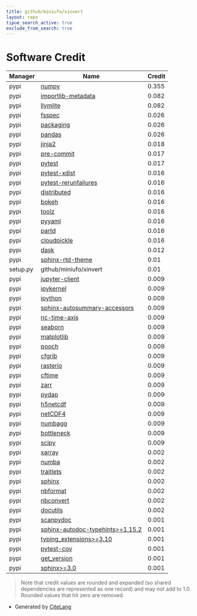 ```yaml
---
title: github/miniufo/xinvert
layout: repo
tipue_search_active: true
exclude_from_search: true
---
```

# Software Credit

|Manager|Name|Credit|
|-------|----|------|
|pypi|[numpy](https://www.numpy.org)|0.355|
|pypi|[importlib-metadata](https://pypi.org/project/importlib-metadata)|0.082|
|pypi|[llvmlite](https://pypi.org/project/llvmlite)|0.082|
|pypi|[fsspec](https://pypi.org/project/fsspec)|0.026|
|pypi|[packaging](https://pypi.org/project/packaging)|0.026|
|pypi|[pandas](https://pypi.org/project/pandas)|0.026|
|pypi|[jinja2](https://pypi.org/project/jinja2)|0.018|
|pypi|[pre-commit](https://pypi.org/project/pre-commit)|0.017|
|pypi|[pytest](https://pypi.org/project/pytest)|0.017|
|pypi|[pytest-xdist](https://pypi.org/project/pytest-xdist)|0.016|
|pypi|[pytest-rerunfailures](https://pypi.org/project/pytest-rerunfailures)|0.016|
|pypi|[distributed](https://pypi.org/project/distributed)|0.016|
|pypi|[bokeh](https://pypi.org/project/bokeh)|0.016|
|pypi|[toolz](https://pypi.org/project/toolz)|0.016|
|pypi|[pyyaml](https://pypi.org/project/pyyaml)|0.016|
|pypi|[partd](https://pypi.org/project/partd)|0.016|
|pypi|[cloudpickle](https://pypi.org/project/cloudpickle)|0.016|
|pypi|[dask](https://github.com/dask/dask/)|0.012|
|pypi|[sphinx-rtd-theme](https://pypi.org/project/sphinx-rtd-theme)|0.01|
|setup.py|github/miniufo/xinvert|0.01|
|pypi|[jupyter-client](https://jupyter.org)|0.009|
|pypi|[ipykernel](https://pypi.org/project/ipykernel)|0.009|
|pypi|[ipython](https://pypi.org/project/ipython)|0.009|
|pypi|[sphinx-autosummary-accessors](https://pypi.org/project/sphinx-autosummary-accessors)|0.009|
|pypi|[nc-time-axis](https://pypi.org/project/nc-time-axis)|0.009|
|pypi|[seaborn](https://pypi.org/project/seaborn)|0.009|
|pypi|[matplotlib](https://pypi.org/project/matplotlib)|0.009|
|pypi|[pooch](https://pypi.org/project/pooch)|0.009|
|pypi|[cfgrib](https://pypi.org/project/cfgrib)|0.009|
|pypi|[rasterio](https://pypi.org/project/rasterio)|0.009|
|pypi|[cftime](https://pypi.org/project/cftime)|0.009|
|pypi|[zarr](https://pypi.org/project/zarr)|0.009|
|pypi|[pydap](https://pypi.org/project/pydap)|0.009|
|pypi|[h5netcdf](https://pypi.org/project/h5netcdf)|0.009|
|pypi|[netCDF4](https://pypi.org/project/netCDF4)|0.009|
|pypi|[numbagg](https://pypi.org/project/numbagg)|0.009|
|pypi|[bottleneck](https://pypi.org/project/bottleneck)|0.009|
|pypi|[scipy](https://pypi.org/project/scipy)|0.009|
|pypi|[xarray](https://github.com/pydata/xarray)|0.002|
|pypi|[numba](https://numba.pydata.org)|0.002|
|pypi|[traitlets](https://pypi.org/project/traitlets)|0.002|
|pypi|[sphinx](https://pypi.org/project/sphinx)|0.002|
|pypi|[nbformat](https://pypi.org/project/nbformat)|0.002|
|pypi|[nbconvert](https://pypi.org/project/nbconvert)|0.002|
|pypi|[docutils](https://pypi.org/project/docutils)|0.002|
|pypi|[scanpydoc](https://github.com/theislab/scanpydoc/)|0.001|
|pypi|[sphinx-autodoc-typehints>=1.15.2](https://pypi.org/project/sphinx-autodoc-typehints>=1.15.2)|0.001|
|pypi|[typing_extensions>=3.10](https://pypi.org/project/typing_extensions>=3.10)|0.001|
|pypi|[pytest-cov](https://pypi.org/project/pytest-cov)|0.001|
|pypi|[get_version](https://pypi.org/project/get_version)|0.001|
|pypi|[sphinx>=3.0](https://pypi.org/project/sphinx>=3.0)|0.001|


> Note that credit values are rounded and expanded (so shared dependencies are represented as one record) and may not add to 1.0. Rounded values that hit zero are removed.


- Generated by [CiteLang](https://github.com/vsoch/citelang)
